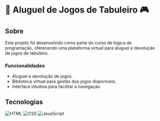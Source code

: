 # 🎲 Aluguel de Jogos de Tabuleiro 🎮

## Sobre
Este projeto foi desenvolvido como parte do curso de lógica de programação, oferecendo uma plataforma virtual para aluguel e devolução de jogos de tabuleiro.

### Funcionalidades
- Aluguel e devolução de jogos.
- Biblioteca virtual para gestão dos jogos disponíveis.
- Interface intuitiva para facilitar a navegação.

## Tecnologias
![HTML](https://img.shields.io/badge/HTML-239120?style=for-the-badge&logo=html5&logoColor=white)
![CSS](https://img.shields.io/badge/CSS-239120?&style=for-the-badge&logo=css3&logoColor=white)
![JavaScript](https://img.shields.io/badge/JavaScript-F7DF1E?style=for-the-badge&logo=javascript&logoColor=black)

